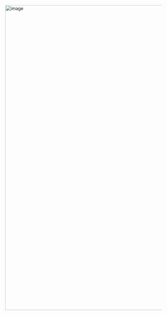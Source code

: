 <img width="1913" height="979" alt="image" src="https://github.com/user-attachments/assets/e2f56b26-6d5f-4996-8876-507235edf5fb" />
